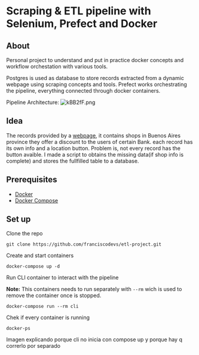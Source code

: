 # Scraping & ETL pipeline with Selenium, Prefect and Docker

## About
Personal project to understand and put in practice docker concepts and workflow orchestation with various tools.

Postgres is used as database to store records extracted from a dynamic webpage using scraping concepts and tools. Prefect works orchestrating the pipeline, everything connected through docker containers.

Pipeline Architecture:
![kBB2fF.png](https://i1.lensdump.com/i/kBB2fF.png)

## Idea
The records provided by a [webpage](https://www.bancoprovincia.com.ar/cuentadni/contenidos/cdniBeneficios/), it contains shops in Buenos Aires province they offer a discount to the users of certain Bank. each record has its own info and a location button. Problem is, not every record has the button avaible. I made a script to obtains the missing data(if shop info is complete) and stores the fullfilled table to a database.

## Prerequisites
- [Docker](https://docs.docker.com/get-docker/)
- [Docker Compose](https://docs.docker.com/compose/)

## Set up
Clone the repo
```
git clone https://github.com/franciscodevs/etl-project.git
```
Create and start containers
```
docker-compose up -d 
```
Run CLI container to interact with the pipeline

**Note:** This containers needs to run separately with ```--rm``` wich is used to remove the container once is stopped. 
```
docker-compose run --rm cli
```
Chek if every container is running
```
docker-ps
```
Imagen explicando porque cli no inicia con compose up y porque hay q correrlo por separado

